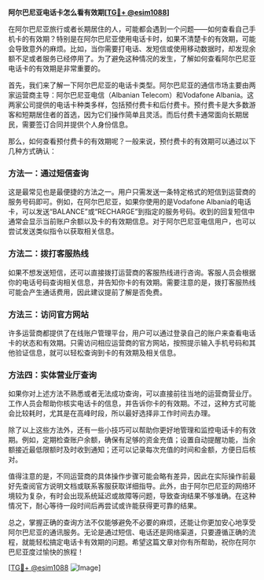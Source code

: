 **阿尔巴尼亚电话卡怎么看有效期[[TG💪+ @esim1088](https://t.me/s/esim1088)]**

在阿尔巴尼亚旅行或者长期居住的人，可能都会遇到一个问题——如何查看自己手机卡的有效期？特别是在阿尔巴尼亚使用电话卡时，如果不清楚卡的有效期，可能会导致意外的麻烦。比如，当你需要打电话、发短信或使用移动数据时，却发现余额不足或者服务已经停用了。为了避免这种情况的发生，了解如何查看阿尔巴尼亚电话卡的有效期是非常重要的。

首先，我们来了解一下阿尔巴尼亚的电话卡类型。阿尔巴尼亚的通信市场主要由两家运营商主导：阿尔巴尼亚电信（Albanian Telecom）和Vodafone Albania。这两家公司提供的电话卡种类多样，包括预付费卡和后付费卡。预付费卡是大多数游客和短期居住者的首选，因为它们操作简单且灵活。而后付费卡通常面向长期居民，需要签订合同并提供个人身份信息。

那么，如何查看预付费卡的有效期呢？一般来说，预付费卡的有效期可以通过以下几种方式确认：

### 方法一：通过短信查询
这是最常见也是最便捷的方法之一。用户只需发送一条特定格式的短信到运营商的服务号码即可。例如，在阿尔巴尼亚，如果你使用的是Vodafone Albania的电话卡，可以发送“BALANCE”或“RECHARGE”到指定的服务号码。收到的回复短信中通常会显示当前账户余额以及卡的有效期信息。对于阿尔巴尼亚电信用户，也可以尝试发送类似指令以获取相关信息。

### 方法二：拨打客服热线
如果不想发送短信，还可以直接拨打运营商的客服热线进行咨询。客服人员会根据你的电话号码查询相关信息，并告知你卡的有效期。需要注意的是，拨打客服热线可能会产生通话费用，因此建议提前了解是否免费。

### 方法三：访问官方网站
许多运营商都提供了在线账户管理平台，用户可以通过登录自己的账户来查看电话卡的状态和有效期。只需访问相应运营商的官方网站，按照提示输入手机号码和其他验证信息，就可以轻松查询到卡的有效期及相关信息。

### 方法四：实体营业厅查询
如果你对上述方法不熟悉或者无法成功查询，可以直接前往当地的运营商营业厅。工作人员会帮助你核实电话卡的信息，并告诉你卡的有效期。不过，这种方式可能会比较耗时，尤其是在高峰时段，所以最好选择非工作时间去办理。

除了以上这些方法外，还有一些小技巧可以帮助你更好地管理和监控电话卡的有效期。例如，定期检查账户余额，确保有足够的资金充值；设置自动提醒功能，当余额接近最低限额时及时收到通知；还可以记录每次充值的时间和金额，方便日后核对。

值得注意的是，不同运营商的具体操作步骤可能会略有差异，因此在实际操作前最好先查阅官方说明文档或联系客服获取详细指导。此外，由于阿尔巴尼亚的网络环境较为复杂，有时会出现系统延迟或故障等问题，导致查询结果不够准确。在这种情况下，耐心等待一段时间后再尝试或许能获得更可靠的结果。

总之，掌握正确的查询方法不仅能够避免不必要的麻烦，还能让你更加安心地享受阿尔巴尼亚的通讯服务。无论是通过短信、电话还是网络渠道，只要遵循正确的流程，就能轻松搞定电话卡有效期的问题。希望这篇文章对你有所帮助，祝你在阿尔巴尼亚度过愉快的旅程！

[[TG💪+ @esim1088](https://t.me/s/esim1088) ![Image](https://i.postimg.cc/4NQfJmqS/Snipaste-2025-05-13-00-14-12.png)]